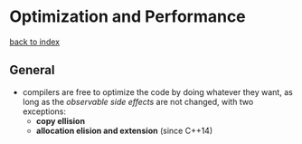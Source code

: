 # Optimization and Performance
[back to index](../README.md)

## General
- compilers are free to optimize the code by doing whatever they want, as long as the *observable side effects* are not changed, with two exceptions:
  - **copy ellision**
  - **allocation elision and extension** (since C++14)